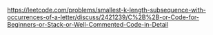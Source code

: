 https://leetcode.com/problems/smallest-k-length-subsequence-with-occurrences-of-a-letter/discuss/2421239/C%2B%2B-or-Code-for-Beginners-or-Stack-or-Well-Commented-Code-in-Detail